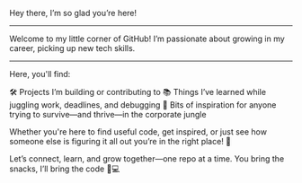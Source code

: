 Hey there, I’m so glad you’re here!

----------------------------------------------------

Welcome to my little corner of GitHub!
I’m passionate about growing in my career, picking up new tech skills.

------------------------------------------------------------------------------------------------

Here, you'll find:

🛠️ Projects I’m building or contributing to
📚 Things I’ve learned while juggling work, deadlines, and debugging
🌱 Bits of inspiration for anyone trying to survive—and thrive—in the corporate jungle

Whether you're here to find useful code, get inspired, or just see how someone else is figuring it all out you’re in the right place! 🫶

Let’s connect, learn, and grow together—one repo at a time.
You bring the snacks, I’ll bring the code 🍪💻
